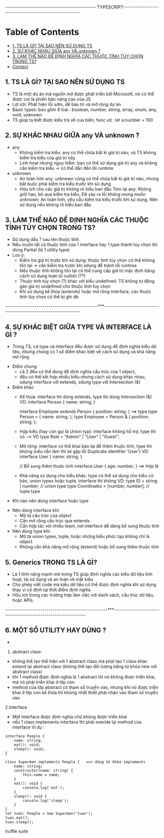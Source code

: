 ---------------------------------------------- TYPESCRIPT--------------------------------------------------------
# Table of Contents
- [1. TS LÀ GÌ? TẠI SAO NÊN SỬ DỤNG TS](#1-ts-la-gi-tai-sao-nen-su-dung-ts)
- [2. SỰ KHÁC NHAU GIỮA any VÀ unknown ? ](#su-khac-nhau-giua-any-va-unknown-)
- [3. LÀM THẾ NÀO ĐỂ ĐỊNH NGHĨA CÁC THUỘC TÍNH TÙY CHỌN TRONG TS?](#lam-the-nao-de-dinh-nghia-cac-thuoc-tinh-tuy-chon-trong-ts)
- [Contact](#contact)

## 1. TS LÀ GÌ? TẠI SAO NÊN SỬ DỤNG TS
- TS là một dự án mã nguồn mở được phát triển bới Microsoft, nó có thể được coi là phiên bản
nâng cao của JS
- Lợi ích: Phát hiện lỗi sớm, dễ bảo trì và mở rộng dự án
- Basic types: bao gồm 8 loại : boolean, number, string, array, enum, any, void, unknown
- TS giúp ta biết được kiểu trả về của biến, func vd : let a:number = 100


## 2. SỰ KHÁC NHAU GIỮA any VÀ unknown ? 
- any
    + Không kiểm tra kiểu: any có thể chứa bất kì giá trị nào, và TS không kiếm tra kiểu của giá trị này
    + Linh hoạt nhưng nguy hiểm: bạn có thể sử dụng giá trị any và không cần kiểm tra kiểu -> có thể dẫn đến lỗi runtime
- unknown
    + An toàn hơn any: unknown cũng có thể chứa bất kì giá trị nào, nhưng bắt buộc phải kiểm tra kiểu trước khi sử dụng
    + Hữu ích cho các giá trị không rõ kiểu ban đầu 
Tóm lại
 any: Không giới hạn, bỏ qua kiểm tra kiểu, Dễ xảy ra lỗi không mong muốn
 unknown: An toàn hơn, yêu cầu kiểm tra kiểu trước khi sử dụng, Nên sử dụng nếu không rõ kiểu ban đầu



## 3. LÀM THẾ NÀO ĐỂ ĐỊNH NGHĨA CÁC THUỘC TÍNH TÙY CHỌN TRONG TS?
- Sử dụng dấu ? sau tên thuộc tính
- Nếu muốn tất cả thuộc tính của 1 interface hay 1 type thành tùy chọn thì dùng Partial (là 1 utility type)
- Lưu ý:
    + Kiểm tra giá trị trước khi sử dụng: thuộc tính tùy chọn có thể không tồn tại -> cần kiểm tra trước khi sdung để tránh lỗi runtime
    + Nếu thuộc tính không tồn tại có thể cung cấp giá trị mặc định bằng cách sử dụng toán tử nullish (??)
    + Thuộc tính tùy chọn (?) khác với kiểu undefined. TS không tự động gán giá trị undefined cho thuộc tính tùy chọn
    + Khi sử dụng kế thừa (extends) hoặc mở rộng interface, các thuộc tính tùy chọn có thể bị ghi đè

-----------------------------------------------***------------------------------------------------------------------

## 4. SỰ KHÁC BIỆT GIỮA TYPE VÀ INTERFACE LÀ GÌ ? 
- Trong TS, cá type và interface đều được sử dụng để định nghĩa kiểu dữ liệu, nhưng chúng có 1 số điểm khác biệt 
về cách sử dụng và khả năng mở rộng
* Điểm chung
    - cả 2 đều có thể dùng để định nghĩa cấu trúc của 1 object,
    - đều có thể kết hợp nhiều kiểu nhưng cách sử dụng khác nhau, sdung interface với extends, sdung type với Intersection (&)
* Điểm khác 
    - Kế thừa: interface thí dùng extends, type thì dùng Intersection (&)
      VD:
        interface Person {
          name: string;
        }
        
        interface Employee extends Person {
          position: string;
        }
        ==> type 
        type Person = {
          name: string;
        };
        type Employee = Person & {
          position: string;
        };
    - Hợp kiểu (hay còn gọi là Union typ): interface không hỗ trợ, type thì có --> VD type Role = "Admin" | "User" | "Guest";
    - Mở rộng: interface có thể khai báo lại để thêm thuộc tính,  type thì không (nếu vẫn làm thì sẽ gặp lỗi Duplicate identifier 'User')
      VD:
        interface User {
          name: string;
        }
        
        // Bổ sung thêm thuộc tính
        interface User {
          age: number;
        } ==> Hợp lệ
    - Khả năng sử dụng cho kiểu khác: type có thể sử dụng cho kiểu cơ bản, union types hoặc tuple, interface thì không
      VD:
        type ID = string | number; // union type
        type Coordinates = [number, number]; // tuple type
* Khi nào nên dùng interface hoặc type
- Nên dùng interface khi:
    + Mô tả cấu trúc của object
    + Cần mở rộng cấu trúc qua extends
    + Cần hợp tác với nhiều team, nơi interface dễ dàng bổ sung thuộc tính
- Nên dùng type khi:
    + Mô tả union types, tuple, hoặc những kiểu phức tạp không chỉ là object
    + Không cần khả năng mở rộng (extend) hoặc bổ sung thêm thuộc tính


## 5.  Generics TRONG TS LÀ GÌ?
- Là 1 tính năng mạnh mẽ trong TS giúp định nghĩa các kiểu dữ liệu linh hoạt, tái sử dụng và an toàn vè mặt kiểu
- Cho phép viết code mà kiểu dữ liệu có thể được định nghĩa khi sử dụng thay vì cố định tại thời điểm định nghĩa
- Hữu ích trong các trường hợp làm việc với danh sách, cấu trúc dữ liệu, hoặc APIs.

----------------------------------------------------***----------------------------------------------------------------

## 6. MỘT SỐ UTILITY HAY DÙNG ? 
- 
1. abstract class: 
- không thể tạo thể hiện với 1 abstract class mà phải tạo 1 class khác extend lại 
abstract class (không thể tạo đối tượng bằng từ khóa new với abstract class)
- khi 1 method được định nghĩa là 1 abstract thì nó không được triển khai, mà nó phải 
triển khai ở lớp con
- method của lớp abstract có tham số truyền vào, nhưng khi nó được triển khai ở lớp con kế 
thừa thì không nhất thiết phải nhận vào tham số truyền vào

2.Interface
- Một interface được định nghĩa chứ không được triển khai
- nếu 1 class implements interface thì phải overide lại method của interface
Ví dụ : 
```
interface People {
    name: string;
    eat(): void;
    sleep(): void;
}

class Superman implements People {   ==> dùng từ khóa implements 
    name: string;
    constructor(name: string) {
        this.name = name;
    }
    eat(): void {
        console.log('eat');
    }
    sleep(): void {
        console.log('sleep');
    }
}
let tuan: People = new Superman('tuan');
tuan.eat();
tuan.sleep();

```

truffle suite

